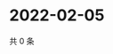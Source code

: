 # 2022-02-05

共 0 条

<!-- BEGIN WEIBO -->
<!-- 最后更新时间 Sat Feb 05 2022 12:14:56 GMT+0800 (China Standard Time) -->

<!-- END WEIBO -->
